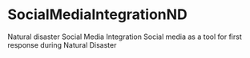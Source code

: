 # SocialMediaIntegrationND
Natural disaster Social Media Integration
Social media as a tool for first response during Natural Disaster
